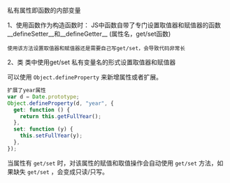 私有属性即函数的内部变量

1、使用函数作为构造函数时：
	JS中函数自带了专门设置取值器和赋值器的函数__defineSetter__和__defineGetter__
	(属性名，get/set函数)

	使用该方法设置取值器和赋值器还是需要自己写get/set，会导致代码非常长

2、类
	类中使用get/set 私有变量名的形式设置取值器和赋值器

可以使用 `Object.defineProperty` 来新增属性或者扩展。
```js
扩展了year属性
var d = Date.prototype;
Object.defineProperty(d, "year", {
  get: function () {
    return this.getFullYear();
  },
  set: function (y) {
    this.setFullYear(y);
  },
});
```

当属性有 `get/set` 时，对该属性的赋值和取值操作会自动使用 `get/set` 方法，如果缺失 `get/set` ，会变成只读/只写。